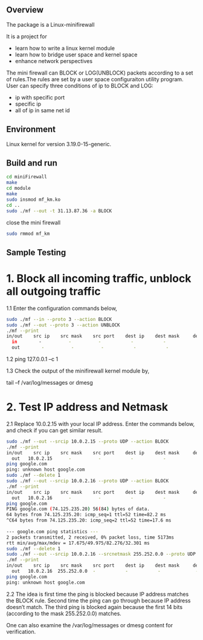 Overview
--------
The package is a Linux-minifirewall

It is a project for
* learn how to write a linux kernel module
* learn how to bridge user space and kernel space
* enhance network perspectives

The mini firewall can BLOCK or LOG(UNBLOCK) packets according to a set of rules.The rules
are set by a user space configuraiton utility program.
User can specify three conditions of ip to BLOCK and LOG:
* ip with specific port
* specific ip
* all of ip in same net id


Environment
--------
Linux kernel for version 3.19.0-15-generic.


Build and run
--------
```bash
cd miniFirewall
make
cd module
make
sudo insmod mf_km.ko
cd ..
sudo ./mf --out -t 31.13.87.36 -a BLOCK
```

close the mini firewall
```bash
sudo rmmod mf_km
```
Sample Testing
--------

# 1. Block all incoming traffic, unblock all outgoing traffic

1.1 Enter the configuration commands below,

```bash
sudo ./mf --in --proto 3 --action BLOCK
sudo ./mf --out --proto 3 --action UNBLOCK
./mf --print
in/out    src ip    src mask    src port    dest ip    dest mask     dest port    proto    action
  in        -          -          -           -           -             -          ALL     BLOCK
  out        -          -          -           -           -             -          ALL     UNBLOCK
 ```
 
1.2 ping 127.0.0.1 –c 1

1.3 Check the output of the minifirewall kernel module by,

tail –f /var/log/messages or dmesg

# 2. Test IP address and Netmask

2.1 Replace 10.0.2.15 with your local IP address. Enter the commands below, and check if you can get similar result.

```bash
sudo ./mf --out --srcip 10.0.2.15 --proto UDP --action BLOCK 
./mf --print
in/out    src ip    src mask    src port    dest ip    dest mask     dest port    proto    action
  out   10.0.2.15      -          -           -           -             -          UDP     BLOCK
ping google.com
ping: unknown host google.com
sudo ./mf --delete 1
sudo ./mf --out --srcip 10.0.2.16 --proto UDP --action BLOCK
./mf --print
in/out    src ip    src mask    src port    dest ip    dest mask     dest port    proto    action
  out   10.0.2.16      -          -           -           -             -          UDP     BLOCK
ping google.com
PING google.com (74.125.235.20) 56(84) bytes of data.
64 bytes from 74.125.235.20: icmp_seq=1 ttl=52 time=82.2 ms
^C64 bytes from 74.125.235.20: icmp_seq=2 ttl=52 time=17.6 ms
 
--- google.com ping statistics ---
2 packets transmitted, 2 received, 0% packet loss, time 5173ms
rtt min/avg/max/mdev = 17.675/49.975/82.276/32.301 ms
sudo ./mf --delete 1
sudo ./mf --out --srcip 10.0.2.16 --srcnetmask 255.252.0.0 --proto UDP --action BLOCK
./mf --print
in/out    src ip    src mask    src port    dest ip    dest mask     dest port    proto    action
  out   10.0.2.16  255.252.0.0  -           -           -             -          UDP     BLOCK
ping google.com
ping: unknown host google.com
```
2.2 The idea is first time the ping is blocked because IP address matches the BLOCK rule. Second time the ping can go through because IP address doesn’t match. The third ping is blocked again because the first 14 bits (according to the mask 255.252.0.0) matches.

One can also examine the /var/log/messages or dmesg content for verification.
